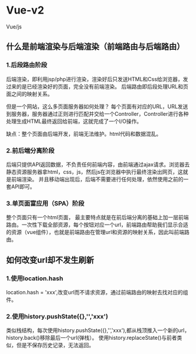 # Vue-v2
Vue/js
## 什么是前端渲染与后端渲染（前端路由与后端路由）
### 1.后段路由阶段
后端渲染，即利用jsp/php进行渲染，渲染好后只发送HTML和Css给浏览器，发过来的是已经渲染好的页面，完全没有前端渲染。
后端路由即后段处理URL和页面之间的映射关系。

但是一个网站，这么多页面服务器如何处理？
每个页面有对应的URL，URL发送到服务器，服务器通过正则进行匹配并交给一个Controller，Controller进行各种处理生成HTML最终返回给前端，这就完成了一个I/O操作。

缺点：整个页面由后端开发，前端无法维护。html代码和数据混乱。

### 2.前后端分离阶段
后端只提供API返回数据，不负责任何前端内容，由前端通过ajax请求。浏览器去静态资源服务器拿html，css，js，然后js在浏览器中执行最终渲染出网页，这就是前端渲染。
并且移动端出现后，后端不需要进行任何处理，依然使用之前的一套API即可。


### 3.单页面富应用（SPA）阶段
整个页面只有一个html页面，
最主要特点就是在前后端分离的基础上加一层前端路由。一次性下载全部资源，每个按钮对应一个url，前端路由帮助我们显示合适的资源（vue组件），也就是前端路由在管理url和资源的映射关系，因此叫前端路由。

## 如何改变url却不发生刷新
### 1.使用location.hash
location.hash = 'xxx',改变url而不请求资源，通过前端路由的映射去找对应的组件。
### 2.使用history.pushState({},'','xxx')
类似栈结构，每次使用history.pushState({},'','xxx'),都从栈顶推入一个新的url，history.back()移除最后一个url(弹栈）。
使用history.replaceState()与前者类似，但是不保存历史记录，无法返回。
